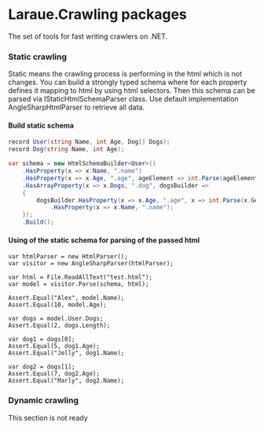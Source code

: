 # Laraue.Crawling packages

The set of tools for fast writing crawlers on .NET.

### Static crawling

Static means the crawling process is performing in the html which is not changes.
You can build a strongly typed schema where for each property defines it mapping to
html by using html selectors. Then this schema can be parsed via IStaticHtmlSchemaParser class.
Use default implementation AngleSharpHtmlParser to retrieve all data.

#### Build static schema

```cs
record User(string Name, int Age, Dog[] Dogs);
record Dog(string Name, int Age);

var schema = new HtmlSchemaBuilder<User>()
    .HasProperty(x => x.Name, ".name")
    .HasProperty(x => x.Age, ".age", ageElement => int.Parse(ageElement.GetInnerHtml()))
    .HasArrayProperty(x => x.Dogs, ".dog", dogsBuilder =>
    {
        dogsBuilder.HasProperty(x => x.Age, ".age", x => int.Parse(x.GetInnerHtml()))
            .HasProperty(x => x.Name, ".name");
    });
    .Build();
```

#### Using of the static schema for parsing of the passed html

```
var htmlParser = new HtmlParser();
var visitor = new AngleSharpParser(htmlParser);

var html = File.ReadAllText("test.html");
var model = visitor.Parse(schema, html);

Assert.Equal("Alex", model.Name);
Assert.Equal(10, model.Age);

var dogs = model.User.Dogs;
Assert.Equal(2, dogs.Length);

var dog1 = dogs[0];
Assert.Equal(5, dog1.Age);
Assert.Equal("Jelly", dog1.Name);

var dog2 = dogs[1];
Assert.Equal(7, dog2.Age);
Assert.Equal("Marly", dog2.Name);
```

### Dynamic crawling

This section is not ready
